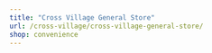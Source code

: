```yaml
---
title: "Cross Village General Store"
url: /cross-village/cross-village-general-store/
shop: convenience
---
```

